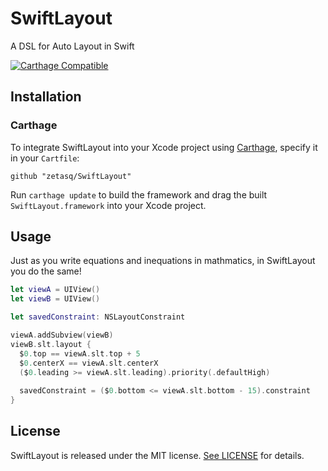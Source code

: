 # SwiftLayout

A DSL for Auto Layout in Swift

[![Carthage Compatible](https://img.shields.io/badge/Carthage-compatible-4BC51D.svg?style=flat)](https://github.com/Carthage/Carthage)

## Installation
### Carthage
To integrate SwiftLayout into your Xcode project using [Carthage](https://github.com/Carthage/Carthage), specify it in your `Cartfile`:

```ogdl
github "zetasq/SwiftLayout"
```

Run `carthage update` to build the framework and drag the built `SwiftLayout.framework` into your Xcode project.

## Usage

Just as you write equations and inequations in mathmatics, in SwiftLayout you do the same!

```swift
let viewA = UIView()
let viewB = UIView()

let savedConstraint: NSLayoutConstraint

viewA.addSubview(viewB)
viewB.slt.layout {
  $0.top == viewA.slt.top + 5
  $0.centerX == viewA.slt.centerX
  ($0.leading >= viewA.slt.leading).priority(.defaultHigh)
  
  savedConstraint = ($0.bottom <= viewA.slt.bottom - 15).constraint
}
```

## License

SwiftLayout is released under the MIT license. [See LICENSE](https://github.com/zetasq/SwiftLayout/blob/master/LICENSE) for details.
